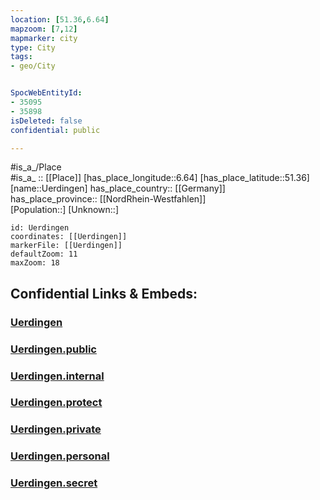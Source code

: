 ```yaml
---
location: [51.36,6.64] 
mapzoom: [7,12] 
mapmarker: city 
type: City
tags:
- geo/City


SpocWebEntityId: 
- 35095
- 35898
isDeleted: false
confidential: public

---
```

#is_a_/Place  
#is_a_ :: [[Place]] 
[has_place_longitude::6.64] 
[has_place_latitude::51.36] 
[name::Uerdingen] 
has_place_country:: [[Germany]]  
has_place_province:: [[NordRhein-Westfahlen]]  
[Population::] 
[Unknown::] 


```leaflet
id: Uerdingen
coordinates: [[Uerdingen]] 
markerFile: [[Uerdingen]] 
defaultZoom: 11 
maxZoom: 18
```


## Confidential Links & Embeds: 

### [Uerdingen](/_Standards/Earth/Continent/Europe/Europe~Central/Germany/Germany~West/Nordrhein-Westfalen/counties~NW/Krefeld/Uerdingen.md) 

### [Uerdingen.public](/_public/Earth/Continent/Europe/Europe~Central/Germany/Germany~West/Nordrhein-Westfalen/counties~NW/Krefeld/Uerdingen.public.md) 

### [Uerdingen.internal](/_internal/Earth/Continent/Europe/Europe~Central/Germany/Germany~West/Nordrhein-Westfalen/counties~NW/Krefeld/Uerdingen.internal.md) 

### [Uerdingen.protect](/_protect/Earth/Continent/Europe/Europe~Central/Germany/Germany~West/Nordrhein-Westfalen/counties~NW/Krefeld/Uerdingen.protect.md) 

### [Uerdingen.private](/_private/Earth/Continent/Europe/Europe~Central/Germany/Germany~West/Nordrhein-Westfalen/counties~NW/Krefeld/Uerdingen.private.md) 

### [Uerdingen.personal](/_personal/Earth/Continent/Europe/Europe~Central/Germany/Germany~West/Nordrhein-Westfalen/counties~NW/Krefeld/Uerdingen.personal.md) 

### [Uerdingen.secret](/_secret/Earth/Continent/Europe/Europe~Central/Germany/Germany~West/Nordrhein-Westfalen/counties~NW/Krefeld/Uerdingen.secret.md)

